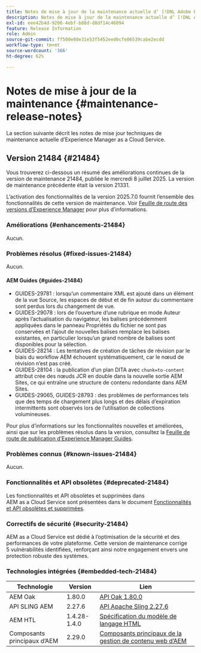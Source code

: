 ```yaml
---
title: Notes de mise à jour de la maintenance actuelle d’ [!DNL Adobe Experience Manager]  as a Cloud Service.
description: Notes de mise à jour de la maintenance actuelle d’ [!DNL Adobe Experience Manager]  as a Cloud Service.
exl-id: eee42b4d-9206-4ebf-b88d-d8df14c46094
feature: Release Information
role: Admin
source-git-commit: ff500e08e31e53f5452eed6cfe06539cabe2ecdd
workflow-type: tm+mt
source-wordcount: '366'
ht-degree: 62%

---
```



# Notes de mise à jour de la maintenance {#maintenance-release-notes}

La section suivante décrit les notes de mise jour techniques de maintenance actuelle d’Experience Manager as a Cloud Service.

## Version 21484 {#21484}

Vous trouverez ci-dessous un résumé des améliorations continues de la version de maintenance 21484, publiée le mercredi 8 juillet 2025. La version de maintenance précédente était la version 21331.

L’activation des fonctionnalités de la version 2025.7.0 fournit l’ensemble des fonctionnalités de cette version de maintenance. Voir [Feuille de route des versions d’Experience Manager](https://experienceleague.adobe.com/fr/docs/experience-manager-release-information/aem-release-updates/update-releases-roadmap) pour plus d’informations.

### Améliorations {#enhancements-21484}

Aucun.

### Problèmes résolus {#fixed-issues-21484}

Aucun.

#### AEM Guides {#guides-21484}

* GUIDES-29781 : lorsqu’un commentaire XML est ajouté dans un élément de la vue Source, les espaces de début et de fin autour du commentaire sont perdus lors du changement de vue.
* GUIDES-29078 : lors de l’ouverture d’une rubrique en mode Auteur après l’actualisation du navigateur, les balises précédemment appliquées dans le panneau Propriétés du fichier ne sont pas conservées et l’ajout de nouvelles balises remplace les balises existantes, en particulier lorsqu’un grand nombre de balises sont disponibles pour la sélection.
* GUIDES-28214 : Les tentatives de création de tâches de révision par le biais du workflow AEM échouent systématiquement, car le nœud de révision n’est pas créé.
* GUIDES-28104 : la publication d’un plan DITA avec `chunk=to-content` attribut crée des nœuds JCR en double dans la nouvelle sortie AEM Sites, ce qui entraîne une structure de contenu redondante dans AEM Sites.
* GUIDES-29065, GUIDES-28793 : des problèmes de performances tels que des temps de chargement plus longs et des délais d’expiration intermittents sont observés lors de l’utilisation de collections volumineuses.

Pour plus d’informations sur les fonctionnalités nouvelles et améliorées, ainsi que sur les problèmes résolus dans la version, consultez la [Feuille de route de publication d’Experience Manager Guides](https://experienceleague.adobe.com/fr/docs/experience-manager-guides/using/release-info/aem-guides-releases-roadmap).

### Problèmes connus {#known-issues-21484}

Aucun.

### Fonctionnalités et API obsolètes {#deprecated-21484}

Les fonctionnalités et API obsolètes et supprimées dans AEM as a Cloud Service sont présentées dans le document [Fonctionnalités et API obsolètes et supprimées](/help/release-notes/deprecated-removed-features.md).

### Correctifs de sécurité {#security-21484}

AEM as a Cloud Service est dédié à l’optimisation de la sécurité et des performances de votre plateforme. Cette version de maintenance corrige 5 vulnérabilités identifiées, renforçant ainsi notre engagement envers une protection robuste des systèmes.

### Technologies intégrées {#embedded-tech-21484}

| Technologie | Version | Lien |
|---|---|---|
| AEM Oak | 1.80.0 | [API Oak 1.80.0](https://www.javadoc.io/doc/org.apache.jackrabbit/oak-api/1.80.0/index.html) |
| API SLING AEM | 2.27.6 | [API Apache Sling 2.27.6](https://www.javadoc.io/doc/org.apache.sling/org.apache.sling.api/latest/index.html) |
| AEM HTL | 1.4.28-1.4.0 | [Spécification du modèle de langage HTML](https://github.com/adobe/htl-spec) |
| Composants principaux d’AEM | 2.29.0 | [Composants principaux de la gestion de contenu web d’AEM](https://github.com/adobe/aem-core-wcm-components) |
